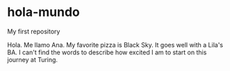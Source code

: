 # hola-mundo
My first repository

Hola. Me llamo Ana. My favorite pizza is Black Sky. It goes well with a Lila's BA.
I can't find the words to describe how excited I am to start on this journey at Turing.

